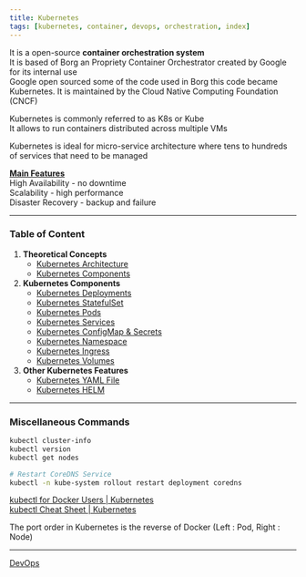 ```yaml
---
title: Kubernetes
tags: [kubernetes, container, devops, orchestration, index]
---
```


It is a open-source **container orchestration system**  
It is based of Borg an Propriety Container Orchestrator created by Google for its internal use  
Google open sourced some of the code used in Borg this code became Kubernetes. It is maintained by the Cloud Native Computing Foundation (CNCF)

Kubernetes is commonly referred to as K8s or Kube  
It allows to run containers distributed across multiple VMs

Kubernetes is ideal for micro-service architecture where tens to hundreds of services that need to be managed

**<u>Main Features</u>**  
High Availability - no downtime  
Scalability - high performance  
Disaster Recovery - backup and failure

---

### Table of Content

1. **Theoretical Concepts**
	* [Kubernetes Architecture](Kubernetes%20Basics/Kubernetes%20Architecture.md)
	* [Kubernetes Components](Kubernetes%20Basics/Kubernetes%20Components.md)
2. **Kubernetes Components**
	* [Kubernetes Deployments](Kubernetes%20Components/Kubernetes%20Deployments.md)
	* [Kubernetes StatefulSet](Kubernetes%20Components/Kubernetes%20StatefulSet.md)
	* [Kubernetes Pods](Kubernetes%20Components/Kubernetes%20Pods.md)
	* [Kubernetes Services](Kubernetes%20Components/Kubernetes%20Services.md)
	* [Kubernetes ConfigMap & Secrets](Kubernetes%20Components/Kubernetes%20ConfigMap%20&%20Secrets.md)
	* [Kubernetes Namespace](Kubernetes%20Components/Kubernetes%20Namespace.md)
	* [Kubernetes Ingress](Kubernetes%20Components/Kubernetes%20Ingress.md)
	* [Kubernetes Volumes](Kubernetes%20Components/Kubernetes%20Volumes.md)
3. **Other Kubernetes Features**
	* [Kubernetes YAML File](Kubernetes%20Components/Kubernetes%20YAML%20File.md)
	* [Kubernetes HELM](Kubernetes%20Components/Kubernetes%20HELM.md)

---

### Miscellaneous Commands

````bash
kubectl cluster-info
kubectl version
kubectl get nodes

# Restart CoreDNS Service
kubectl -n kube-system rollout restart deployment coredns
````

[kubectl for Docker Users | Kubernetes](https://kubernetes.io/docs/reference/kubectl/docker-cli-to-kubectl/)  
[kubectl Cheat Sheet | Kubernetes](https://kubernetes.io/docs/reference/kubectl/cheatsheet/)

The port order in Kubernetes is the reverse of Docker (Left : Pod, Right : Node)

---

[DevOps](../DevOps.md)
